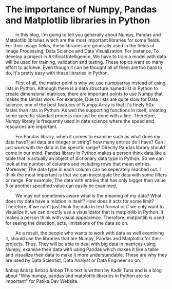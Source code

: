 # The importance of Numpy, Pandas and Matplotlib libraries in Python

<p>&nbsp &nbsp &nbsp &nbsp In this blog, I'm going to tell you generally about Numpy, Pandas and Matplotlib libraries which are the most important libraries for some fields. For their usage fields, these libraries are generally used in the fields of Image Processing, Data Science and Data Visualization. For instance, To develop a project in Artifical Intelligence, We have to train a model with data will be used for training, validation and testing. These topics want so many effort to achieve. Even though it can be thought all of them are too hard to do, It's pretty easy with these libraries in Python.
</p>

<p>&nbsp &nbsp &nbsp &nbsp First of all, the matter point is why we use numpyarray instead of using lists in Python. Although there is a data structure named list in Python to create dimensional matrices, there are important points to use Numpy that makes the similar work. For example, Due to lists are quite slow for Data science, one of the best features of Numpy Array is that it's finely 50x faster than lists in Python. As well the supporting functions in itself, creating some specific standart process can just be done with a line. Therefore, Numpy library is frequently used in data science where the speed and resources are important.
</p>

<p>&nbsp &nbsp &nbsp &nbsp For Pandas library, when it comes to examine such as what does my data have?, all data are integer or string? how many entries do I have? Can I just work with the data in the specific range? Directly Pandas library should come in our mind. Pandas library in Python makes a person think data like a table that is actually an object of dictionary data type in Python. So we can look at the number of columns and including rows that mean entries. Moreover, The data type in each column can be seperately reached out. I think the most important is that we can investigate the data with some filters or range. For example, The data with entries that has only bigger than value 5 or another specified value can easily be examined.  
</p> 

<p>&nbsp &nbsp &nbsp &nbsp We may not sometimes aware what is the meaning of my data? What does my data have a relation in itself? How does it acts for some limit? Therefore, if we can't just think the data in text format or if we only want to visualize it, we can directly use a visualizator that is matplotlib in Python. It makes a person think with visual appearence. Therefore, matplotlib is used for seeing the direction, acts, limitations of the data so on. </p> 

<p>&nbsp &nbsp &nbsp &nbsp As a result, the people who wants to work with data as well examining it, should use the libraries that are Numpy, Pandas and Matplotlib for their projects. Thus, They will be able to deal with big data in matrices using Numpy, examine their data with using Pandas which makes it like a table and visualize their data to make it more understandable. These are why they are used by Data Scientist, Data Analyst or Data Engineer so on.</p>


&nbsp &nbsp &nbsp &nbsp This text is written by Kadir Tuna and is a blog about "Why numpy, pandas and matplotlib libraries in Python are so important" for Patika.Dev Website.
